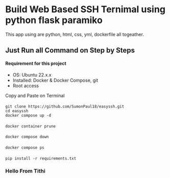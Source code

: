 #
# Build Web Based SSH Ternimal using python flask paramiko 
This app using are python, html, css, yml, dockerfile all togeather. 
## Just Run all Command on Step by Steps 
#### Requirement for this project
- OS: Ubuntu 22.x.x
- Installed: Docker & Docker Compose, git
- Root access

Copy and Paste on Terminal 
####
    git clone https://github.com/SumonPaul18/easyssh.git
    cd easyssh
    docker compose up -d
####
    docker container prune
####
    docker compose down
####
    docker compose ps
####
    pip install -r requirements.txt
####

### Hello From Tithi
